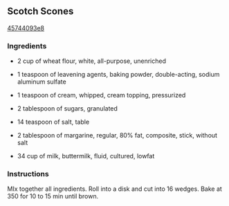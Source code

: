 ## Scotch Scones

[45744093e8](http://www.food.com/recipe/scotch-scones-103985)

### Ingredients

 - 2 cup of wheat flour, white, all-purpose, unenriched

 - 1 teaspoon of leavening agents, baking powder, double-acting, sodium aluminum sulfate

 - 1 teaspoon of cream, whipped, cream topping, pressurized

 - 2 tablespoon of sugars, granulated

 - 14 teaspoon of salt, table

 - 2 tablespoon of margarine, regular, 80% fat, composite, stick, without salt

 - 34 cup of milk, buttermilk, fluid, cultured, lowfat

### Instructions

MIx together all ingredients. Roll into a disk and cut into 16 wedges. Bake at 350 for 10 to 15 min until brown.